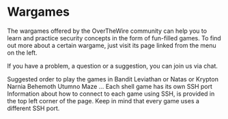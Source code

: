 # Wargames

The wargames offered by the OverTheWire community can help you to learn and practice security concepts in the form of fun-filled games.
To find out more about a certain wargame, just visit its page linked from the menu on the left.

If you have a problem, a question or a suggestion, you can join us via chat.

Suggested order to play the games in
Bandit
Leviathan or Natas or Krypton
Narnia
Behemoth
Utumno
Maze
…
Each shell game has its own SSH port
Information about how to connect to each game using SSH, is provided in the top left corner of the page. Keep in mind that every game uses a different SSH port.

